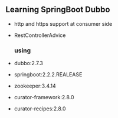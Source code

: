 ## Learning SpringBoot Dubbo



- http and https support at consumer side

- RestControllerAdvice

  ### using

- dubbo:2.7.3
- springboot:2.2.2.REALEASE
- zookeeper:3.4.14
- curator-framework:2.8.0
- curator-recipes:2.8.0

